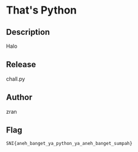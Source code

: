 # That's Python

## Description
Halo

## Release
chall.py

## Author
zran

## Flag
`SNI{aneh_banget_ya_python_ya_aneh_banget_sumpah}`
